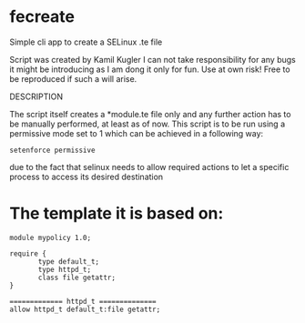 # fecreate
Simple cli app to create a SELinux .te file

Script was created by Kamil Kugler
I can not take responsibility for any bugs
it might be introducing as I am dong it only
for fun. Use at own risk!
Free to be reproduced if such a will arise.

DESCRIPTION

The script itself creates a *module.te file only and any further 
action has to be manually performed, at least as of now.
This script is to be run using a permissive mode set to 1
which can be achieved in a following way:

``` 
setenforce permissive
```
due to the fact that selinux needs to allow required actions to let 
a specific process to access its desired destination

# The template it is based on:
```
module mypolicy 1.0;

require {
       type default_t;
       type httpd_t;
       class file getattr;
}

============= httpd_t ==============
allow httpd_t default_t:file getattr;
```
